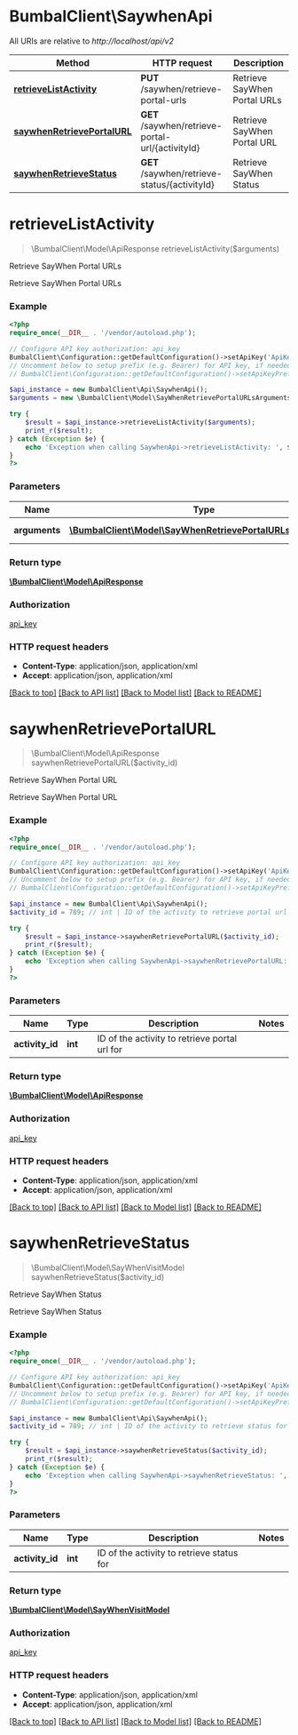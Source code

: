 # BumbalClient\SaywhenApi

All URIs are relative to *http://localhost/api/v2*

Method | HTTP request | Description
------------- | ------------- | -------------
[**retrieveListActivity**](SaywhenApi.md#retrieveListActivity) | **PUT** /saywhen/retrieve-portal-urls | Retrieve SayWhen Portal URLs
[**saywhenRetrievePortalURL**](SaywhenApi.md#saywhenRetrievePortalURL) | **GET** /saywhen/retrieve-portal-url/{activityId} | Retrieve SayWhen Portal URL
[**saywhenRetrieveStatus**](SaywhenApi.md#saywhenRetrieveStatus) | **GET** /saywhen/retrieve-status/{activityId} | Retrieve SayWhen Status


# **retrieveListActivity**
> \BumbalClient\Model\ApiResponse retrieveListActivity($arguments)

Retrieve SayWhen Portal URLs

Retrieve SayWhen Portal URLs

### Example
```php
<?php
require_once(__DIR__ . '/vendor/autoload.php');

// Configure API key authorization: api_key
BumbalClient\Configuration::getDefaultConfiguration()->setApiKey('ApiKey', 'YOUR_API_KEY');
// Uncomment below to setup prefix (e.g. Bearer) for API key, if needed
// BumbalClient\Configuration::getDefaultConfiguration()->setApiKeyPrefix('ApiKey', 'Bearer');

$api_instance = new BumbalClient\Api\SaywhenApi();
$arguments = new \BumbalClient\Model\SayWhenRetrievePortalURLsArguments(); // \BumbalClient\Model\SayWhenRetrievePortalURLsArguments | portal urls Arguments

try {
    $result = $api_instance->retrieveListActivity($arguments);
    print_r($result);
} catch (Exception $e) {
    echo 'Exception when calling SaywhenApi->retrieveListActivity: ', $e->getMessage(), PHP_EOL;
}
?>
```

### Parameters

Name | Type | Description  | Notes
------------- | ------------- | ------------- | -------------
 **arguments** | [**\BumbalClient\Model\SayWhenRetrievePortalURLsArguments**](../Model/SayWhenRetrievePortalURLsArguments.md)| portal urls Arguments |

### Return type

[**\BumbalClient\Model\ApiResponse**](../Model/ApiResponse.md)

### Authorization

[api_key](../../README.md#api_key)

### HTTP request headers

 - **Content-Type**: application/json, application/xml
 - **Accept**: application/json, application/xml

[[Back to top]](#) [[Back to API list]](../../README.md#documentation-for-api-endpoints) [[Back to Model list]](../../README.md#documentation-for-models) [[Back to README]](../../README.md)

# **saywhenRetrievePortalURL**
> \BumbalClient\Model\ApiResponse saywhenRetrievePortalURL($activity_id)

Retrieve SayWhen Portal URL

Retrieve SayWhen Portal URL

### Example
```php
<?php
require_once(__DIR__ . '/vendor/autoload.php');

// Configure API key authorization: api_key
BumbalClient\Configuration::getDefaultConfiguration()->setApiKey('ApiKey', 'YOUR_API_KEY');
// Uncomment below to setup prefix (e.g. Bearer) for API key, if needed
// BumbalClient\Configuration::getDefaultConfiguration()->setApiKeyPrefix('ApiKey', 'Bearer');

$api_instance = new BumbalClient\Api\SaywhenApi();
$activity_id = 789; // int | ID of the activity to retrieve portal url for

try {
    $result = $api_instance->saywhenRetrievePortalURL($activity_id);
    print_r($result);
} catch (Exception $e) {
    echo 'Exception when calling SaywhenApi->saywhenRetrievePortalURL: ', $e->getMessage(), PHP_EOL;
}
?>
```

### Parameters

Name | Type | Description  | Notes
------------- | ------------- | ------------- | -------------
 **activity_id** | **int**| ID of the activity to retrieve portal url for |

### Return type

[**\BumbalClient\Model\ApiResponse**](../Model/ApiResponse.md)

### Authorization

[api_key](../../README.md#api_key)

### HTTP request headers

 - **Content-Type**: application/json, application/xml
 - **Accept**: application/json, application/xml

[[Back to top]](#) [[Back to API list]](../../README.md#documentation-for-api-endpoints) [[Back to Model list]](../../README.md#documentation-for-models) [[Back to README]](../../README.md)

# **saywhenRetrieveStatus**
> \BumbalClient\Model\SayWhenVisitModel saywhenRetrieveStatus($activity_id)

Retrieve SayWhen Status

Retrieve SayWhen Status

### Example
```php
<?php
require_once(__DIR__ . '/vendor/autoload.php');

// Configure API key authorization: api_key
BumbalClient\Configuration::getDefaultConfiguration()->setApiKey('ApiKey', 'YOUR_API_KEY');
// Uncomment below to setup prefix (e.g. Bearer) for API key, if needed
// BumbalClient\Configuration::getDefaultConfiguration()->setApiKeyPrefix('ApiKey', 'Bearer');

$api_instance = new BumbalClient\Api\SaywhenApi();
$activity_id = 789; // int | ID of the activity to retrieve status for

try {
    $result = $api_instance->saywhenRetrieveStatus($activity_id);
    print_r($result);
} catch (Exception $e) {
    echo 'Exception when calling SaywhenApi->saywhenRetrieveStatus: ', $e->getMessage(), PHP_EOL;
}
?>
```

### Parameters

Name | Type | Description  | Notes
------------- | ------------- | ------------- | -------------
 **activity_id** | **int**| ID of the activity to retrieve status for |

### Return type

[**\BumbalClient\Model\SayWhenVisitModel**](../Model/SayWhenVisitModel.md)

### Authorization

[api_key](../../README.md#api_key)

### HTTP request headers

 - **Content-Type**: application/json, application/xml
 - **Accept**: application/json, application/xml

[[Back to top]](#) [[Back to API list]](../../README.md#documentation-for-api-endpoints) [[Back to Model list]](../../README.md#documentation-for-models) [[Back to README]](../../README.md)

